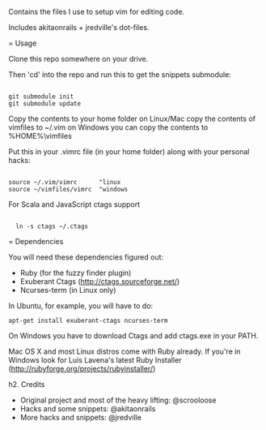 Contains the files I use to setup vim for editing code.

Includes akitaonrails + jredville's dot-files.

= Usage

Clone this repo somewhere on your drive.

Then 'cd' into the repo and run this to get the snippets submodule:

<pre><code>
git submodule init
git submodule update
</code></pre>

Copy the contents to your home folder 
on Linux/Mac copy the contents of vimfiles to ~/.vim
on Windows you can copy the contents to %HOME%\vimfiles

Put this in your .vimrc file (in your home folder) along with your personal hacks:
<pre><code>
source ~/.vim/vimrc      "linux
source ~/vimfiles/vimrc  "windows
</code></pre>


For Scala and JavaScript ctags support 
<pre><code>
  ln -s ctags ~/.ctags
</code></pre>
= Dependencies

You will need these dependencies figured out:

* Ruby (for the fuzzy finder plugin)
* Exuberant Ctags (http://ctags.sourceforge.net/)
* Ncurses-term (in Linux only)

In Ubuntu, for example, you will have to do:

    apt-get install exuberant-ctags ncurses-term

On Windows you have to download Ctags and add ctags.exe in your PATH.

Mac OS X and most Linux distros come with Ruby already. If you're in Windows
look for Luis Lavena's latest Ruby Installer (http://rubyforge.org/projects/rubyinstaller/)

h2. Credits

* Original project and most of the heavy lifting: @scrooloose
* Hacks and some snippets: @akitaonrails
* More hacks and snippets: @jredville


